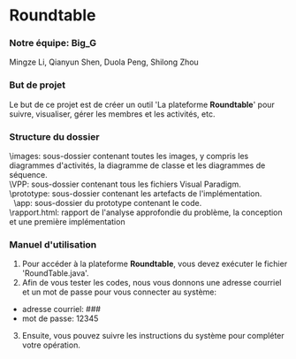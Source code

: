 # Roundtable
### Notre équipe: Big_G
Mingze Li, Qianyun Shen, Duola Peng, Shilong Zhou
### But de projet
Le but de ce projet est de créer un outil 'La plateforme **Roundtable**' pour suivre, visualiser, gérer les membres et les activités, etc.<br />

### Structure du dossier
\images: sous-dossier contenant toutes les images, y compris les diagrammes d'activités, la diagramme de classe et les diagrammes de séquence.<br />
\VPP: sous-dossier contenant tous les fichiers Visual Paradigm.<br />
\prototype: sous-dossier contenant les artefacts de l'implémentation.<br />
&nbsp; \app: sous-dossier du prototype contenant le code.<br />
\rapport.html: rapport de l'analyse approfondie du problème, la conception et une première implémentation<br />

### Manuel d'utilisation
1. Pour accéder à la plateforme **Roundtable**, vous devez exécuter le fichier 'RoundTable.java'.
2. Afin de vous tester les codes, nous vous donnons une adresse courriel et un mot de passe pour vous connecter au système: 
- adresse courriel: ###
- mot de passe: 12345
3. Ensuite, vous pouvez suivre les instructions du système pour compléter votre opération.
